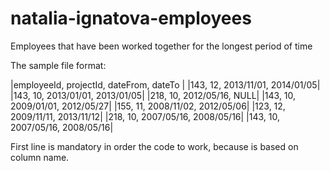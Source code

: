# natalia-ignatova-employees
Employees that have been worked together for the longest period of time

The sample file format: 

|employeeId, projectId, dateFrom, dateTo |
|143, 12, 2013/11/01, 2014/01/05|
|143, 10, 2013/01/01, 2013/01/05|
|218, 10, 2012/05/16, NULL|
|143, 10, 2009/01/01, 2012/05/27|
|155, 11, 2008/11/02, 2012/05/06|
|123, 12, 2009/11/11, 2013/11/12|
|218, 10, 2007/05/16, 2008/05/16|
|143, 10, 2007/05/16, 2008/05/16|

First line is mandatory in order the code to work, because is based on column name.
